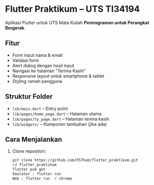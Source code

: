 # Flutter Praktikum – UTS TI34194

Aplikasi Flutter untuk UTS Mata Kuliah **Pemrograman untuk Perangkat Bergerak**.

## Fitur

- Form input nama & email
- Validasi form
- Alert dialog dengan hasil input
- Navigasi ke halaman "Terima Kasih"
- Responsive layout untuk smartphone & tablet
- Styling ramah pengguna

## Struktur Folder

- `lib/main.dart` – Entry point
- `lib/pages/home_page.dart` – Halaman utama
- `lib/pages/ty_page.dart` – Halaman terima kasih
- `lib/widgets/` – Komponen tambahan (jika ada)

## Cara Menjalankan

1. Clone repositori:

   ```bash
   git clone https://github.com/FSThub/flutter_praktikum.git
   cd flutter_praktikum
   flutter pub get
   Emulator : flutter run
   Web : flutter run -d chrome
   ```
